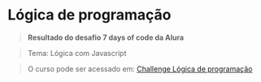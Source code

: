 # Lógica de programação

> **Resultado do desafio 7 days of code da Alura**

> Tema: Lógica com Javascript

> O curso pode ser acessado em:  [Challenge Lógica de programação](https://7daysofcode.io/matricula/logica-programacao)
